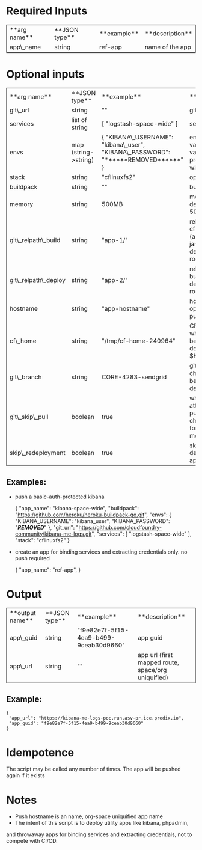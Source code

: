 # Required Inputs

<table border="2" cellspacing="0" cellpadding="6" rules="groups" frame="hsides">


<colgroup>
<col  class="left" />

<col  class="left" />

<col  class="left" />

<col  class="left" />
</colgroup>
<tbody>
<tr>
<td class="left">**arg name**</td>
<td class="left">**JSON type**</td>
<td class="left">**example**</td>
<td class="left">**description**</td>
</tr>


<tr>
<td class="left">app\_name</td>
<td class="left">string</td>
<td class="left">ref-app</td>
<td class="left">name of the app</td>
</tr>
</tbody>
</table>

# Optional inputs

<table border="2" cellspacing="0" cellpadding="6" rules="groups" frame="hsides">


<colgroup>
<col  class="left" />

<col  class="left" />

<col  class="left" />

<col  class="left" />
</colgroup>
<tbody>
<tr>
<td class="left">**arg name**</td>
<td class="left">**JSON type**</td>
<td class="left">**example**</td>
<td class="left">**description**</td>
</tr>


<tr>
<td class="left">git\_url</td>
<td class="left">string</td>
<td class="left">"<https://github.com/cloudfoundry-community/kibana-me-logs.git>"</td>
<td class="left">github url</td>
</tr>


<tr>
<td class="left">services</td>
<td class="left">list of string</td>
<td class="left">[ "logstash-space-wide" ]</td>
<td class="left">services to bind</td>
</tr>


<tr>
<td class="left">envs</td>
<td class="left">map (string->string)</td>
<td class="left">{ "KIBANA\_USERNAME": "kibana\_user", "KIBANA\_PASSWORD": "******REMOVED******" }</td>
<td class="left">environment variables to values. if provided, app will be restaged</td>
</tr>


<tr>
<td class="left">stack</td>
<td class="left">string</td>
<td class="left">"cflinuxfs2"</td>
<td class="left">option</td>
</tr>


<tr>
<td class="left">buildpack</td>
<td class="left">string</td>
<td class="left">"<https://github.com/heroku/heroku-buildpack-go.git>"</td>
<td class="left">buildpack</td>
</tr>


<tr>
<td class="left">memory</td>
<td class="left">string</td>
<td class="left">500MB</td>
<td class="left">memory flag, defaults to 500MB</td>
</tr>


<tr>
<td class="left">git\_relpath\_build</td>
<td class="left">string</td>
<td class="left">"app-1/"</td>
<td class="left">relative path for cf push -p flag (app directory, jar, etc), defaults to git root</td>
</tr>


<tr>
<td class="left">git\_relpath\_deploy</td>
<td class="left">string</td>
<td class="left">"app-2/"</td>
<td class="left">relative path for build directory, defaults to git root</td>
</tr>


<tr>
<td class="left">hostname</td>
<td class="left">string</td>
<td class="left">"app-hostname"</td>
<td class="left">hostname option to cf push</td>
</tr>


<tr>
<td class="left">cf\_home</td>
<td class="left">string</td>
<td class="left">"/tmp/cf-home-240964"</td>
<td class="left">CF\_HOME where login has been issued, defaults to $HOME</td>
</tr>


<tr>
<td class="left">git\_branch</td>
<td class="left">string</td>
<td class="left">CORE-4283-sendgrid</td>
<td class="left">git branch to check-out before deployment</td>
</tr>


<tr>
<td class="left">git\_skip\_pull</td>
<td class="left">boolean</td>
<td class="left">true</td>
<td class="left">whether to skip attempting to pull latest changes, useful for local modification</td>
</tr>


<tr>
<td class="left">skip\_redeployment</td>
<td class="left">boolean</td>
<td class="left">true</td>
<td class="left">skip actually deploying the app</td>
</tr>
</tbody>
</table>

## Examples:

-   push a basic-auth-protected kibana

    {
      "app_name": "kibana-space-wide",
      "buildpack": "https://github.com/heroku/heroku-buildpack-go.git",
      "envs": {
        "KIBANA_USERNAME": "kibana_user",
        "KIBANA_PASSWORD": "***REMOVED***"
      },
      "git_url": "https://github.com/cloudfoundry-community/kibana-me-logs.git",
      "services": [
        "logstash-space-wide"
      ],
      "stack": "cflinuxfs2"
    }

-   create an app for binding services and extracting credentials only.
    no push required

    {
       "app_name": "ref-app",
    }

# Output

<table border="2" cellspacing="0" cellpadding="6" rules="groups" frame="hsides">


<colgroup>
<col  class="left" />

<col  class="left" />

<col  class="left" />

<col  class="left" />
</colgroup>
<tbody>
<tr>
<td class="left">**output name**</td>
<td class="left">**JSON type**</td>
<td class="left">**example**</td>
<td class="left">**description**</td>
</tr>


<tr>
<td class="left">app\_guid</td>
<td class="left">string</td>
<td class="left">"f9e82e7f-5f15-4ea9-b499-9ceab30d9660"</td>
<td class="left">app guid</td>
</tr>


<tr>
<td class="left">app\_url</td>
<td class="left">string</td>
<td class="left">"<https://kibana-me-logs-poc.run.asv-pr.ice.predix.io>"</td>
<td class="left">app url (first mapped route, space/org uniquified)</td>
</tr>
</tbody>
</table>

## Example:

    {
     "app_url": "https://kibana-me-logs-poc.run.asv-pr.ice.predix.io",
     "app_guid": "f9e82e7f-5f15-4ea9-b499-9ceab30d9660"
    }

# Idempotence

The script may be called any number of times. The app will be pushed again if it exists

# Notes

-   Push hostname is an name, org-space uniquified app name
-   The intent of this script is to deploy utility apps like kibana, phpadmin,

and throwaway apps for binding services and extracting credentials, not to compete with CI/CD.